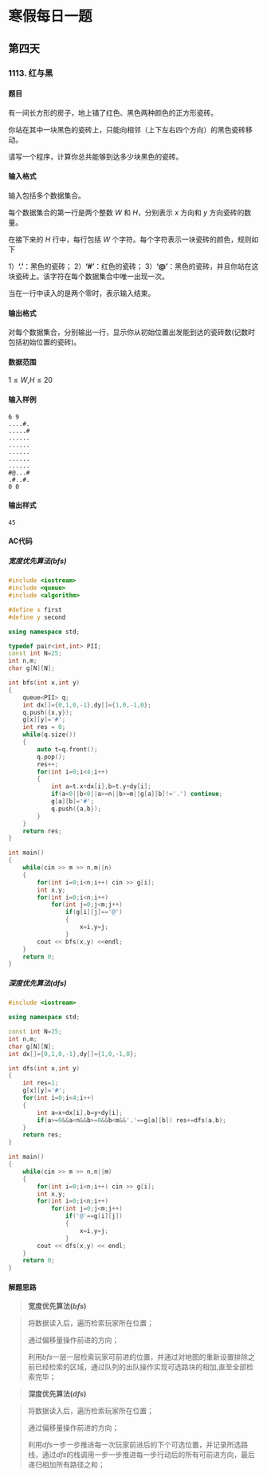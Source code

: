 # 寒假每日一题

## 第四天

### 1113. 红与黑

#### 题目

有一间长方形的房子，地上铺了红色、黑色两种颜色的正方形瓷砖。  

你站在其中一块黑色的瓷砖上，只能向相邻（上下左右四个方向）的黑色瓷砖移动。  

请写一个程序，计算你总共能够到达多少块黑色的瓷砖。  

####  输入格式

输入包括多个数据集合。

每个数据集合的第一行是两个整数 $W$ 和 $H$，分别表示 $x$ 方向和 $y$ 方向瓷砖的数量。

在接下来的 $H$ 行中，每行包括 $W$ 个字符。每个字符表示一块瓷砖的颜色，规则如下

1）**‘.’**：黑色的瓷砖；
2）**‘#’**：红色的瓷砖；
3）**‘@’**：黑色的瓷砖，并且你站在这块瓷砖上。该字符在每个数据集合中唯一出现一次。

当在一行中读入的是两个零时，表示输入结束。

#### 输出格式

对每个数据集合，分别输出一行，显示你从初始位置出发能到达的瓷砖数(记数时包括初始位置的瓷砖)。 

#### 数据范围

$1≤W$,$H≤20$

#### 输入样例

```
6 9 
....#. 
.....# 
...... 
...... 
...... 
...... 
...... 
#@...# 
.#..#. 
0 0
```

#### 输出样式

```
45
```

#### AC代码

##### 宽度优先算法($bfs$)

```c++
#include <iostream>
#include <queue>
#include <algorithm>

#define x first
#define y second

using namespace std;

typedef pair<int,int> PII;
const int N=25;
int n,m;
char g[N][N];

int bfs(int x,int y)
{
    queue<PII> q;
    int dx[]={0,1,0,-1},dy[]={1,0,-1,0};
    q.push({x,y});
    g[x][y]='#';
    int res = 0;
    while(q.size())
    {
        auto t=q.front();
        q.pop();
        res++;
        for(int i=0;i<4;i++)
        {
            int a=t.x+dx[i],b=t.y+dy[i];
            if(a<0||b<0||a>=n||b>=m||g[a][b]!='.') continue;
            g[a][b]='#';
            q.push({a,b});
        }
    }
    return res;
}

int main()
{
    while(cin >> m >> n,m||n)
    {
        for(int i=0;i<n;i++) cin >> g[i];
        int x,y;
        for(int i=0;i<n;i++)
            for(int j=0;j<m;j++)
                if(g[i][j]=='@')
                {
                    x=i,y=j;
                }
        cout << bfs(x,y) <<endl;
    }
    return 0;
}
```

##### 深度优先算法($dfs$)

```c++
#include <iostream>

using namespace std;

const int N=25;
int n,m;
char g[N][N];
int dx[]={0,1,0,-1},dy[]={1,0,-1,0};

int dfs(int x,int y)
{
    int res=1;
    g[x][y]='#';
    for(int i=0;i<4;i++)
    {
        int a=x+dx[i],b=y+dy[i];
        if(a>=0&&a<n&&b>=0&&b<m&&'.'==g[a][b]) res+=dfs(a,b);
    }
    return res;
}

int main()
{
    while(cin >> m >> n,n||m)
    {
        for(int i=0;i<n;i++) cin >> g[i];
        int x,y;
        for(int i=0;i<n;i++)
            for(int j=0;j<m;j++)
                if('@'==g[i][j])
                {
                    x=i,y=j;
                }
        cout << dfs(x,y) << endl;
    }
    return 0;
}
```



#### 解题思路

> **宽度优先算法($bfs$)**

> 将数据读入后，遍历检索玩家所在位置；
>
> 通过偏移量操作前进的方向；
>
> 利用$bfs$一层一层检索玩家可前进的位置，并通过对地图的重新设置排除之前已经检索的区域，通过队列的出队操作实现可选路块的相加,直至全部检索完毕；

> **深度优先算法($dfs$)**

> 将数据读入后，遍历检索玩家所在位置；
>
> 通过偏移量操作前进的方向；
>
> 利用$dfs$一步一步推进每一次玩家前进后的下个可选位置，并记录所选路线，通过$dfs$的栈调用一步一步推进每一步行动后的所有可前进方向，最后递归相加所有路径之和；